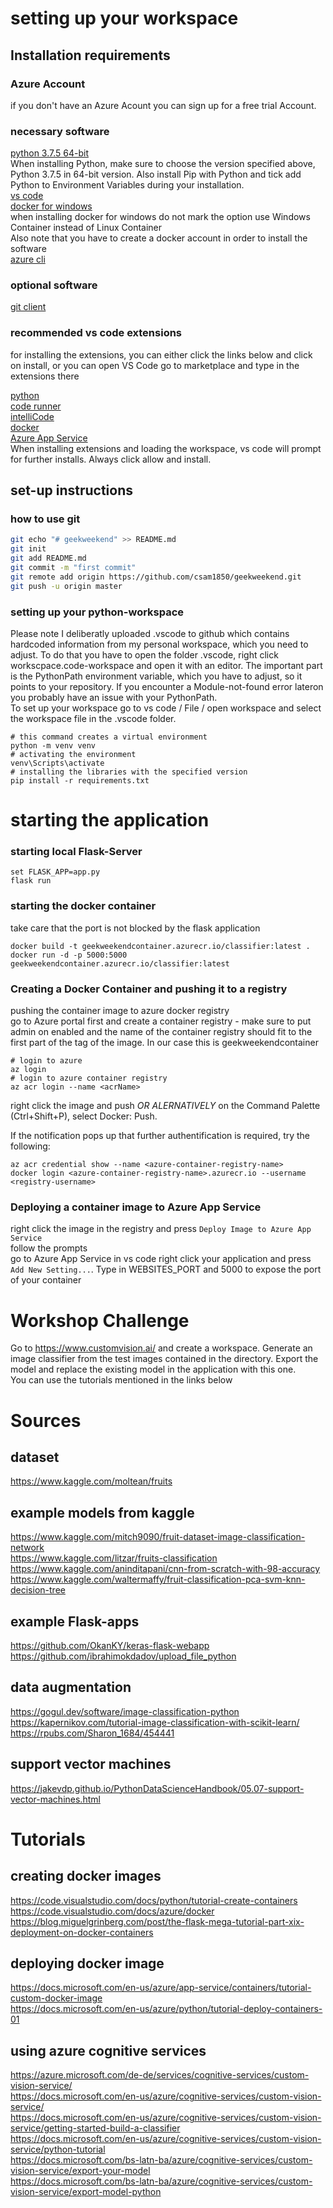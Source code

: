 # setting up your workspace

## Installation requirements
### Azure Account
if you don't have an Azure Acount you can sign up for a free trial Account.

### necessary software
[python 3.7.5 64-bit](https://www.python.org/ftp/python/3.7.5/python-3.7.5-amd64.exe)  
When installing Python, make sure to choose the version specified above, Python 3.7.5 in 64-bit version. Also install Pip with Python and tick add Python to Environment Variables during your installation.  
[vs code](https://code.visualstudio.com/download#)  
[docker for windows](https://docs.docker.com/docker-for-windows/install/)  
when installing docker for windows do not mark the option use Windows Container instead of Linux Container  
Also note that you have to create a docker account in order to install the software  
[azure cli](https://docs.microsoft.com/de-de/cli/azure/install-azure-cli-windows?view=azure-cli-latest)

### optional software
[git client](https://git-scm.com/download/win)  

### recommended vs code extensions
for installing the extensions, you can either click the links below and click 
on install, or you can open VS Code go to marketplace and type in the extensions there

[python](https://marketplace.visualstudio.com/items?itemName=ms-python.python)  
[code runner](https://marketplace.visualstudio.com/items?itemName=formulahendry.code-runner)  
[intelliCode](https://marketplace.visualstudio.com/items?itemName=VisualStudioExptTeam.vscodeintellicode)  
[docker](https://marketplace.visualstudio.com/items?itemName=ms-azuretools.vscode-docker)  
[Azure App Service](https://marketplace.visualstudio.com/items?itemName=ms-azuretools.vscode-azureappservice)  
When installing extensions and loading the workspace, vs code will prompt for further installs. Always click allow and install.


## set-up instructions
### how to use git
```bash
git echo "# geekweekend" >> README.md  
git init  
git add README.md  
git commit -m "first commit"   
git remote add origin https://github.com/csam1850/geekweekend.git  
git push -u origin master  
```

### setting up your python-workspace
Please note I deliberatly uploaded .vscode to github which contains hardcoded 
information from my personal workspace, which you need to adjust.
To do that you have to open the folder .vscode, right click workscpace.code-workspace and open it with an editor. 
The important part is the PythonPath environment variable, which you have to adjust, so it points to your repository. 
If you encounter a Module-not-found error lateron you probably have an issue with your PythonPath.  
To set up your workspace go to vs code / File / open workspace and select the workspace file in the .vscode folder.
  

```shell
# this command creates a virtual environment  
python -m venv venv  
# activating the environment  
venv\Scripts\activate  
# installing the libraries with the specified version  
pip install -r requirements.txt
```

# starting the application
### starting local Flask-Server 

```shell
set FLASK_APP=app.py
flask run
```
  
### starting the docker container 
take care that the port is not blocked by the flask application

```shell
docker build -t geekweekendcontainer.azurecr.io/classifier:latest .
docker run -d -p 5000:5000 geekweekendcontainer.azurecr.io/classifier:latest
```

### Creating a Docker Container and pushing it to a registry
pushing the container image to azure docker registry  
go to Azure portal first and create a container registry - make sure to put
admin on enabled and the name of the container registry should fit to the first part of the tag of the image. In our case this is geekweekendcontainer  

```shell
# login to azure
az login
# login to azure container registry
az acr login --name <acrName>
```  
right click the image and push *OR ALERNATIVELY* on the Command Palette (Ctrl+Shift+P), select Docker: Push.

If the notification pops up that further authentification is required, try the following:  
```shell
az acr credential show --name <azure-container-registry-name>  
docker login <azure-container-registry-name>.azurecr.io --username <registry-username>  
```

### Deploying a container image to Azure App Service
right click the image in the registry and press `Deploy Image to Azure App Service`  
follow the prompts  
go to Azure App Service in vs code right click your application and press
`Add New Setting...`. 
Type in WEBSITES_PORT and 5000 to expose the port of your container

# Workshop Challenge
Go to https://www.customvision.ai/ and create a workspace. Generate an image classifier from the test images contained in the directory. Export the model and replace the existing model in the application with this one.  
You can use the tutorials mentioned in the links below

# Sources
## dataset
https://www.kaggle.com/moltean/fruits

## example models from kaggle
https://www.kaggle.com/mitch9090/fruit-dataset-image-classification-network  
https://www.kaggle.com/litzar/fruits-classification  
https://www.kaggle.com/aninditapani/cnn-from-scratch-with-98-accuracy  
https://www.kaggle.com/waltermaffy/fruit-classification-pca-svm-knn-decision-tree 

## example Flask-apps
https://github.com/OkanKY/keras-flask-webapp  
https://github.com/ibrahimokdadov/upload_file_python

## data augmentation
https://gogul.dev/software/image-classification-python  
https://kapernikov.com/tutorial-image-classification-with-scikit-learn/  
https://rpubs.com/Sharon_1684/454441  

## support vector machines
https://jakevdp.github.io/PythonDataScienceHandbook/05.07-support-vector-machines.html  
  
# Tutorials
## creating docker images
https://code.visualstudio.com/docs/python/tutorial-create-containers  
https://code.visualstudio.com/docs/azure/docker  
https://blog.miguelgrinberg.com/post/the-flask-mega-tutorial-part-xix-deployment-on-docker-containers  

## deploying docker image
https://docs.microsoft.com/en-us/azure/app-service/containers/tutorial-custom-docker-image  
https://docs.microsoft.com/en-us/azure/python/tutorial-deploy-containers-01  

## using azure cognitive services
https://azure.microsoft.com/de-de/services/cognitive-services/custom-vision-service/  
https://docs.microsoft.com/en-us/azure/cognitive-services/custom-vision-service/  
https://docs.microsoft.com/en-us/azure/cognitive-services/custom-vision-service/getting-started-build-a-classifier  
https://docs.microsoft.com/en-us/azure/cognitive-services/custom-vision-service/python-tutorial  
https://docs.microsoft.com/bs-latn-ba/azure/cognitive-services/custom-vision-service/export-your-model  
https://docs.microsoft.com/bs-latn-ba/azure/cognitive-services/custom-vision-service/export-model-python
